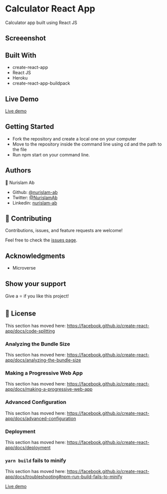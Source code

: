 # Calculator React App

Calculator app built using React JS

## Screeenshot


## Built With

- create-react-app
- React JS
- Heroku
- create-react-app-buildpack

## Live Demo

[Live demo](https://agile-coast-09229.herokuapp.com/)


## Getting Started

- Fork the repository and create a local one on your computer
- Move to the repository inside the command line using cd and the path to the file
- Run npm start on your command line.

## Authors

👤 Nurislam Ab
- Github: [@nurislam-ab](https://github.com/nurislam-ab)
- Twitter: [@NurislamAb](https://twitter.com/NurislamAb)
- Linkedin: [nurislam-ab](https://www.linkedin.com/in/nurislam-ab/)

## 🤝 Contributing

Contributions, issues, and feature requests are welcome!

Feel free to check the [issues page](issues/).

## Acknowledgments

* Microverse

## Show your support

Give a ⭐️ if you like this project!

## 📝 License

This section has moved here: https://facebook.github.io/create-react-app/docs/code-splitting

### Analyzing the Bundle Size

This section has moved here: https://facebook.github.io/create-react-app/docs/analyzing-the-bundle-size

### Making a Progressive Web App

This section has moved here: https://facebook.github.io/create-react-app/docs/making-a-progressive-web-app

### Advanced Configuration

This section has moved here: https://facebook.github.io/create-react-app/docs/advanced-configuration

### Deployment

This section has moved here: https://facebook.github.io/create-react-app/docs/deployment

### `yarn build` fails to minify

This section has moved here: https://facebook.github.io/create-react-app/docs/troubleshooting#npm-run-build-fails-to-minify


[Live demo](https://agile-coast-09229.herokuapp.com/)
